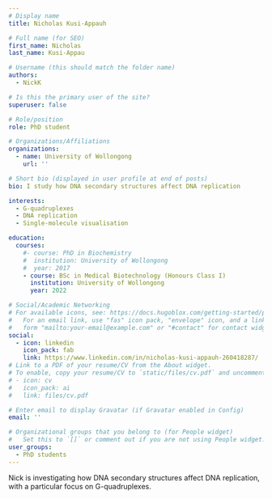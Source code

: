 ```yaml
---
# Display name
title: Nicholas Kusi-Appauh

# Full name (for SEO)
first_name: Nicholas
last_name: Kusi-Appau

# Username (this should match the folder name)
authors:
  - NickK

# Is this the primary user of the site?
superuser: false

# Role/position
role: PhD student

# Organizations/Affiliations
organizations:
  - name: University of Wollongong
    url: ''

# Short bio (displayed in user profile at end of posts)
bio: I study how DNA secondary structures affect DNA replication

interests:
  - G-quadruplexes
  - DNA replication
  - Single-molecule visualisation

education:
  courses:
    #- course: PhD in Biochemistry
    #  institution: University of Wollongong
    #  year: 2017
    - course: BSc in Medical Biotechnology (Honours Class I)
      institution: University of Wollongong
      year: 2022

# Social/Academic Networking
# For available icons, see: https://docs.hugoblox.com/getting-started/page-builder/#icons
#   For an email link, use "fas" icon pack, "envelope" icon, and a link in the
#   form "mailto:your-email@example.com" or "#contact" for contact widget.
social:
  - icon: linkedin
    icon_pack: fab
    link: https://www.linkedin.com/in/nicholas-kusi-appauh-260418287/
# Link to a PDF of your resume/CV from the About widget.
# To enable, copy your resume/CV to `static/files/cv.pdf` and uncomment the lines below.
# - icon: cv
#   icon_pack: ai
#   link: files/cv.pdf

# Enter email to display Gravatar (if Gravatar enabled in Config)
email: ''

# Organizational groups that you belong to (for People widget)
#   Set this to `[]` or comment out if you are not using People widget.
user_groups:
  - PhD students
---
```


Nick is investigating how DNA secondary structures affect DNA replication, with a particular focus on G-quadruplexes.